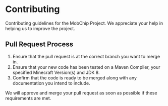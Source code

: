 # Contributing
Contributing guidelines for the MobChip Project. We appreciate your help in helping us to improve the project.

## Pull Request Process
1. Ensure that the pull request is at the correct branch you want to merge in.
2. Ensure that your new code has been tested on a Maven Compiler, your specified Minecraft Version(s) and JDK 8.
3. Confirm that the code is ready to be merged along with any documentation you intend to include.

We will approve and merge your pull request as soon as possible if these requirements are met.
